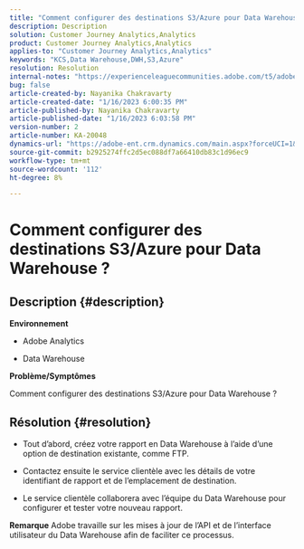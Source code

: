 ```yaml
---
title: "Comment configurer des destinations S3/Azure pour Data Warehouse ?"
description: Description
solution: Customer Journey Analytics,Analytics
product: Customer Journey Analytics,Analytics
applies-to: "Customer Journey Analytics,Analytics"
keywords: "KCS,Data Warehouse,DWH,S3,Azure"
resolution: Resolution
internal-notes: "https://experienceleaguecommunities.adobe.com/t5/adobe-analytics-ideas/amazon-s3-support-for-data-warehouse/idi-p/341037  Azure example: https://jira.corp.adobe.com/browse/AN-259530  S3 example: https://jira.corp.adobe.com/browse/AN-294769"
bug: false
article-created-by: Nayanika Chakravarty
article-created-date: "1/16/2023 6:00:35 PM"
article-published-by: Nayanika Chakravarty
article-published-date: "1/16/2023 6:03:58 PM"
version-number: 2
article-number: KA-20048
dynamics-url: "https://adobe-ent.crm.dynamics.com/main.aspx?forceUCI=1&pagetype=entityrecord&etn=knowledgearticle&id=fd7de4a8-c795-ed11-aad1-6045bd006149"
source-git-commit: b2925274ffc2d5ec088df7a66410db83c1d96ec9
workflow-type: tm+mt
source-wordcount: '112'
ht-degree: 8%

---
```


# Comment configurer des destinations S3/Azure pour Data Warehouse ?

## Description {#description}


<b>Environnement</b>

- Adobe Analytics

- Data Warehouse 

<b>Problème/Symptômes</b>

Comment configurer des destinations S3/Azure pour Data Warehouse ?


## Résolution {#resolution}


- Tout d’abord, créez votre rapport en Data Warehouse à l’aide d’une option de destination existante, comme FTP.

- Contactez ensuite le service clientèle avec les détails de votre identifiant de rapport et de l’emplacement de destination.

- Le service clientèle collaborera avec l’équipe du Data Warehouse pour configurer et tester votre nouveau rapport.

<b>Remarque</b>
Adobe travaille sur les mises à jour de l’API et de l’interface utilisateur du Data Warehouse afin de faciliter ce processus.
